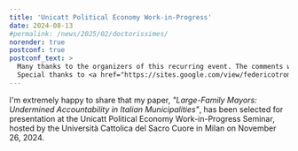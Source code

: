 ```yaml
---
title: 'Unicatt Political Economy Work-in-Progress'
date: 2024-08-13
#permalink: /news/2025/02/doctorissimes/
norender: true
postconf: true
postconf_text: >
  Many thanks to the organizers of this recurring event. The comments were extremely helpful, and the audience was highly engaged — all of which will surely help improve our paper. <br><br>
  Special thanks to <a href="https://sites.google.com/view/federicotrombetta/home">Federico Trombetta</a> for kindly hosting me during the seminar day.
---
```


I'm extremely happy to share that my paper, <em>"Large-Family Mayors: Undermined Accountability in Italian Municipalities"</em>, has been selected for presentation at the Unicatt Political Economy Work-in-Progress Seminar, hosted by the Università Cattolica del Sacro Cuore in Milan on November 26, 2024.
